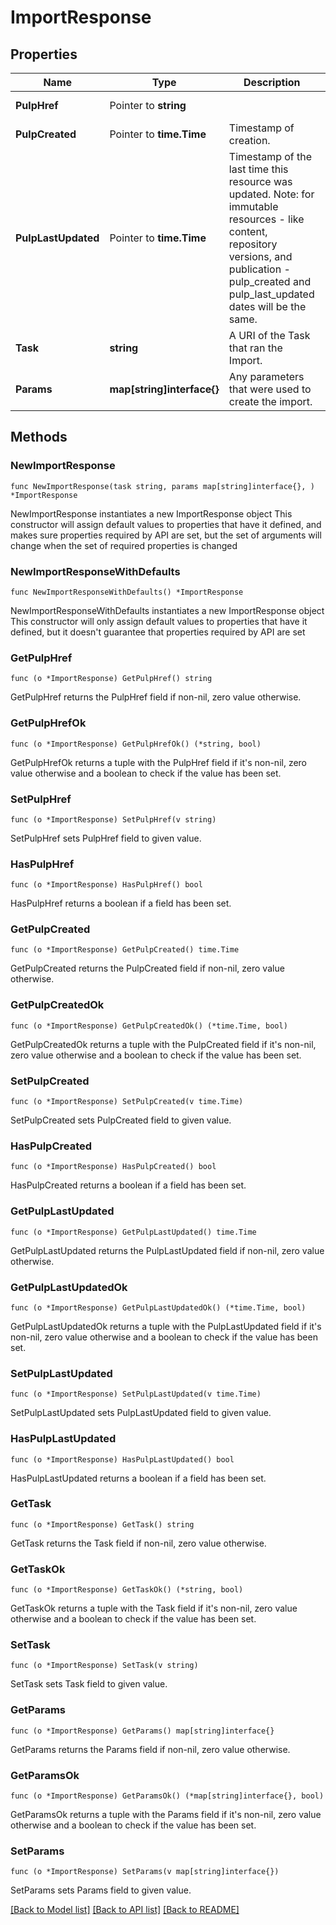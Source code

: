 # ImportResponse

## Properties

Name | Type | Description | Notes
------------ | ------------- | ------------- | -------------
**PulpHref** | Pointer to **string** |  | [optional] [readonly] 
**PulpCreated** | Pointer to **time.Time** | Timestamp of creation. | [optional] [readonly] 
**PulpLastUpdated** | Pointer to **time.Time** | Timestamp of the last time this resource was updated. Note: for immutable resources - like content, repository versions, and publication - pulp_created and pulp_last_updated dates will be the same. | [optional] [readonly] 
**Task** | **string** | A URI of the Task that ran the Import. | 
**Params** | **map[string]interface{}** | Any parameters that were used to create the import. | 

## Methods

### NewImportResponse

`func NewImportResponse(task string, params map[string]interface{}, ) *ImportResponse`

NewImportResponse instantiates a new ImportResponse object
This constructor will assign default values to properties that have it defined,
and makes sure properties required by API are set, but the set of arguments
will change when the set of required properties is changed

### NewImportResponseWithDefaults

`func NewImportResponseWithDefaults() *ImportResponse`

NewImportResponseWithDefaults instantiates a new ImportResponse object
This constructor will only assign default values to properties that have it defined,
but it doesn't guarantee that properties required by API are set

### GetPulpHref

`func (o *ImportResponse) GetPulpHref() string`

GetPulpHref returns the PulpHref field if non-nil, zero value otherwise.

### GetPulpHrefOk

`func (o *ImportResponse) GetPulpHrefOk() (*string, bool)`

GetPulpHrefOk returns a tuple with the PulpHref field if it's non-nil, zero value otherwise
and a boolean to check if the value has been set.

### SetPulpHref

`func (o *ImportResponse) SetPulpHref(v string)`

SetPulpHref sets PulpHref field to given value.

### HasPulpHref

`func (o *ImportResponse) HasPulpHref() bool`

HasPulpHref returns a boolean if a field has been set.

### GetPulpCreated

`func (o *ImportResponse) GetPulpCreated() time.Time`

GetPulpCreated returns the PulpCreated field if non-nil, zero value otherwise.

### GetPulpCreatedOk

`func (o *ImportResponse) GetPulpCreatedOk() (*time.Time, bool)`

GetPulpCreatedOk returns a tuple with the PulpCreated field if it's non-nil, zero value otherwise
and a boolean to check if the value has been set.

### SetPulpCreated

`func (o *ImportResponse) SetPulpCreated(v time.Time)`

SetPulpCreated sets PulpCreated field to given value.

### HasPulpCreated

`func (o *ImportResponse) HasPulpCreated() bool`

HasPulpCreated returns a boolean if a field has been set.

### GetPulpLastUpdated

`func (o *ImportResponse) GetPulpLastUpdated() time.Time`

GetPulpLastUpdated returns the PulpLastUpdated field if non-nil, zero value otherwise.

### GetPulpLastUpdatedOk

`func (o *ImportResponse) GetPulpLastUpdatedOk() (*time.Time, bool)`

GetPulpLastUpdatedOk returns a tuple with the PulpLastUpdated field if it's non-nil, zero value otherwise
and a boolean to check if the value has been set.

### SetPulpLastUpdated

`func (o *ImportResponse) SetPulpLastUpdated(v time.Time)`

SetPulpLastUpdated sets PulpLastUpdated field to given value.

### HasPulpLastUpdated

`func (o *ImportResponse) HasPulpLastUpdated() bool`

HasPulpLastUpdated returns a boolean if a field has been set.

### GetTask

`func (o *ImportResponse) GetTask() string`

GetTask returns the Task field if non-nil, zero value otherwise.

### GetTaskOk

`func (o *ImportResponse) GetTaskOk() (*string, bool)`

GetTaskOk returns a tuple with the Task field if it's non-nil, zero value otherwise
and a boolean to check if the value has been set.

### SetTask

`func (o *ImportResponse) SetTask(v string)`

SetTask sets Task field to given value.


### GetParams

`func (o *ImportResponse) GetParams() map[string]interface{}`

GetParams returns the Params field if non-nil, zero value otherwise.

### GetParamsOk

`func (o *ImportResponse) GetParamsOk() (*map[string]interface{}, bool)`

GetParamsOk returns a tuple with the Params field if it's non-nil, zero value otherwise
and a boolean to check if the value has been set.

### SetParams

`func (o *ImportResponse) SetParams(v map[string]interface{})`

SetParams sets Params field to given value.



[[Back to Model list]](../README.md#documentation-for-models) [[Back to API list]](../README.md#documentation-for-api-endpoints) [[Back to README]](../README.md)


